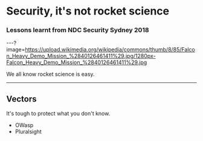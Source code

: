 # Security, it's not rocket science
### Lessons learnt from NDC Security Sydney 2018
---?image=https://upload.wikimedia.org/wikipedia/commons/thumb/8/85/Falcon_Heavy_Demo_Mission_%2840126461411%29.jpg/1280px-Falcon_Heavy_Demo_Mission_%2840126461411%29.jpg

We all know rocket science is easy.

---
## Vectors
It's tough to protect what you don't know.
- OWasp
- Pluralsight
